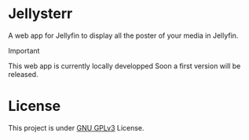 # Jellysterr

A web app for Jellyfin to display all the poster of your media in Jellyfin.

> [!IMPORTANT]
> This web app is currently locally developped
> Soon a first version will be released.

# License

This project is under [GNU GPLv3](LICENSE) License.

